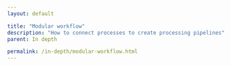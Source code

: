 ```yaml
---
layout: default

title: "Modular workflow"
description: "How to connect processes to create processing pipelines"
parent: In depth

permalink: /in-depth/modular-workflow.html
---
```

